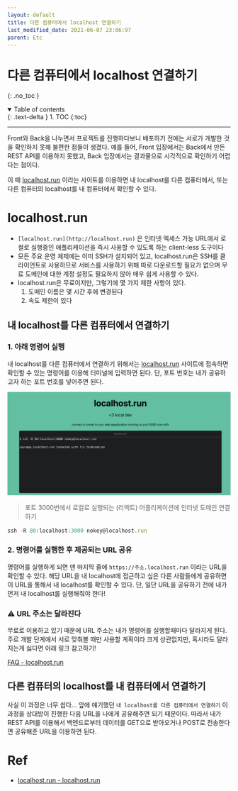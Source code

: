 ```yaml
---
layout: default
title: 다른 컴퓨터에서 localhost 연결하기
last_modified_date: 2021-06-07 23:06:97
parent: Etc
---
```


# 다른 컴퓨터에서 localhost 연결하기

{: .no_toc }

<details open markdown="block">
  <summary>
    Table of contents
  </summary>
  {: .text-delta }
1. TOC
{:toc}
</details>

---

Front와 Back을 나누면서 프로젝트를 진행하다보니 배포하기 전에는 서로가 개발한 것을 확인하지 못해 불편한 점들이 생겼다. 예를 들어, Front 입장에서는 Back에서 만든 REST API를 이용하지 못했고, Back 입장에서는 결과물으로 시각적으로 확인하기 어렵다는 점이다.

이 때 [localhost.run](https://localhost.run/) 이라는 사이트를 이용하면 내 localhost를 다른 컴퓨터에서, 또는 다른 컴퓨터의 localhost를 내 컴퓨터에서 확인할 수 있다.

# localhost.run

- `[localhost.run](http://localhost.run)` 은 인터넷 엑세스 가능 URL에서 로컬로 실행중인 애플리케이션을 즉시 사용할 수 있도록 하는 client-less 도구이다
- 모든 주요 운영 체제에는 이미 SSH가 설치되어 있고, localhost.run은 SSH를 클라이언트로 사용하므로 서비스를 사용하기 위해 따로 다운로드할 필요가 없으며 무료 도메인에 대한 계정 설정도 필요하지 않아 매우 쉽게 사용할 수 있다.
- localhost.run은 무료이지만, 그렇기에 몇 가지 제한 사항이 있다.
  1. 도메인 이름은 몇 시간 후에 변경된다
  2. 속도 제한이 있다

## 내 localhost를 다른 컴퓨터에서 연결하기

### 1. 아래 명령어 실행

내 localhost를 다른 컴퓨터에서 연결하기 위해서는 [localhost.run](https://localhost.run/) 사이트에 접속하면 확인할 수 있는 명령어를 이용해 터미널에 입력하면 된다. 단, 포트 번호는 내가 공유하고자 하는 포트 번호를 넣어주면 된다.

![localhost](/assets/images/etc/localhost.png)

> 포트 3000번에서 로컬로 실행되는 (리액트) 어플리케이션에 인터넷 도메인 연결하기

```jsx
ssh -R 80:localhost:3000 nokey@localhost.run
```

### 2. 명령어를 실행한 후 제공되는 URL 공유

명령어를 실행하게 되면 맨 마지막 줄에 `https://주소.localhost.run` 이라는 URL을 확인할 수 있다. 해당 URL을 내 localhost에 접근하고 싶은 다른 사람들에게 공유하면 이 URL을 통해서 내 localhost를 확인할 수 있다. 단, 일단 URL을 공유하기 전에 내가 먼저 내 localhost를 실행해줘야 한다!

### ⚠️ URL 주소는 달라진다

무료로 이용하고 있기 때문에 URL 주소는 내가 명령어를 실행할때마다 달라지게 된다. 주로 개발 단계에서 서로 맞춰볼 때만 사용할 계획이라 크게 상관없지만, 혹시라도 달라지는게 싫다면 아래 링크 참고하기!

[FAQ - localhost.run](https://localhost.run/docs/faq#my-tunnel-name-changes-every-time-i-connect)

## 다른 컴퓨터의 localhost를 내 컴퓨터에서 연결하기

사실 이 과정은 너무 쉽다... 앞에 얘기했던 `내 localhost를 다른 컴퓨터에서 연결하기` 이 과정을 상대방이 진행한 다음 URL을 나에게 공유해주면 되기 때문이다. 따라서 내가 REST API를 이용해서 백엔드로부터 데이터를 GET으로 받아오거나 POST로 전송한다면 공유해준 URL을 이용하면 된다.

# Ref

- [localhost.run - localhost.run](https://localhost.run/)
